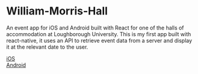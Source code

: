 # William-Morris-Hall

An event app for iOS and Android built with React for one of the halls of accommodation at Loughborough University. This is my first app built with react-native, it uses an API to retrieve event data from a server and display it at the relevant date to the user.

[iOS](https://itunes.apple.com/us/app/bill-mo-hall/id1151526098?mt=8) <br />
[Android](https://play.google.com/store/apps/details?id=com.billmo_app&hl=en_GB)
